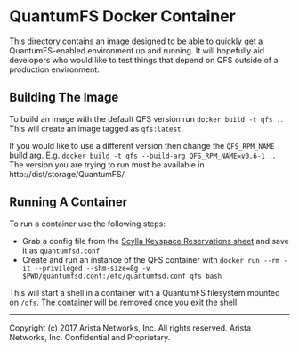 # QuantumFS Docker Container
This directory contains an image designed to be able to quickly get a
QuantumFS-enabled environment up and running.
It will hopefully aid developers who would like to test things that depend
on QFS outside of a production environment.

## Building The Image
To build an image with the default QFS version run `docker build -t qfs .`.
This will create an image tagged as `qfs:latest`.

If you would like to use a different version then change the `QFS_RPM_NAME`
build arg. E.g. `docker build -t qfs --build-arg QFS_RPM_NAME=v0.6-1 .`.
The version you are trying to run must be available in
http://dist/storage/QuantumFS/.

## Running A Container
To run a container use the following steps:
 - Grab a config file from the [Scylla Keyspace Reservations sheet](https://docs.google.com/spreadsheets/d/1ZAd-_rF0eqSqsllDF9rT7YWIDCbVwU4u_AgRJbeRvUM/edit#gid=0) and save it as `quantumfsd.conf`
 - Create and run an instance of the QFS container with `docker run --rm -it --privileged --shm-size=8g -v $PWD/quantumfsd.conf:/etc/quantumfsd.conf qfs bash`

This will start a shell in a container with a QuantumFS filesystem mounted on `/qfs`.
The container will be removed once you exit the shell.

---

Copyright (c) 2017 Arista Networks, Inc.  All rights reserved.
Arista Networks, Inc. Confidential and Proprietary.
